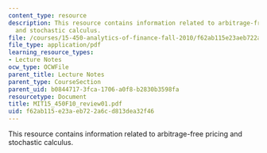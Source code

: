 ```yaml
---
content_type: resource
description: This resource contains information related to arbitrage-free pricing
  and stochastic calculus.
file: /courses/15-450-analytics-of-finance-fall-2010/f62ab115e23aeb722a6cd813dea32f46_MIT15_450F10_review01.pdf
file_type: application/pdf
learning_resource_types:
- Lecture Notes
ocw_type: OCWFile
parent_title: Lecture Notes
parent_type: CourseSection
parent_uid: b0844717-3fca-1706-a0f8-b2830b3598fa
resourcetype: Document
title: MIT15_450F10_review01.pdf
uid: f62ab115-e23a-eb72-2a6c-d813dea32f46
---
```

This resource contains information related to arbitrage-free pricing and stochastic calculus.

